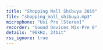 ```yaml
---
title: "Shopping Mall Shibuya 2019"
file: "shopping_mall_shibuya.mp3"
microphone: "Usi Pro [Stereo]"
recorder: "Sound Devices Mix-Pre 6"
details: "96kHz, 24bit"
rss_ignore: true
---
```

